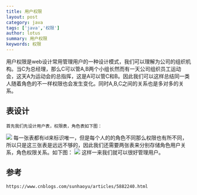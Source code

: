 ```yaml
---
title: 用户权限
layout: post
category: java
tags: ['java','权限']
author: lotus
summary: 用户权限
keywords: 权限
---
```

   用户权限是web设计常用管理用户的一种设计模式，我们可以理解为公司的组织机构。当C为总经理，那么C可以管A,B两个小组长然而有一天公司组织员工运动会，这天A为运动会的总指挥，这是A可以管C和B。因此我们可以这样总结同一类人随着角色的不一样权限也会发生变化。同时A,B,C之间的关系也是多对多的关系。


    
##  表设计
 
    首先我们先设计用户表，权限表，角色表如下图：
![](https://lotusccr.github.io/public/img/3.png)
    每一张表都有id来标识唯一，但是每个人的的角色不同那么权限也有所不同，所以只是这三张表是远远不够的，因此我们还需要两张表来分别存储角色用户关系，角色权限关系。如下图：
![](https://lotusccr.github.io/public/img/piess.png)
  这样一来我们就可以很好管理用户。
           
## 参考
    https://www.cnblogs.com/sunhaoyu/articles/5882240.html

